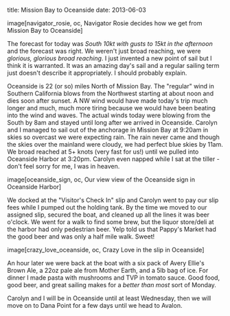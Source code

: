 title: Mission Bay to Oceanside
date: 2013-06-03

image[navigator_rosie, oc, Navigator Rosie decides how we get from Mission Bay to Oceanside]

The forecast for today was _South 10kt with gusts to 15kt in the afternoon_ and
the forecast was right.  We weren't just broad reaching, we were _glorious,
glorious broad reaching_.  I just invented a new point of sail but I
think it is warranted.  It was an amazing day's sail and a regular sailing term
just doesn't describe it appropriately. I should probably explain.

Oceanside is 22 (or so) miles North of Mission Bay. The "regular" wind in
Southern California blows from the Northwest starting at about noon and dies
soon after sunset. A NW wind would have made today's trip much longer and much,
much more tiring because we would have been beating into the wind and waves.
The actual winds today were blowing from the South by 8am and stayed until long
after we arrived in Oceanside.  Carolyn and I managed to sail out of the
anchorage in Mission Bay at 9:20am in skies so overcast we were expecting rain.
The rain never came and though the skies over the mainland were cloudy, we had
perfect blue skies by 11am.  We broad reached at 5+ knots (very fast for us!)
until we pulled into Oceanside Harbor at 3:20pm. Carolyn even napped while I
sat at the tiller - don't feel sorry for me, I was in heaven. 

image[oceanside_sign, oc, Our view view of the Oceanside sign in Oceanside Harbor]

We docked at the "Visitor's Check In" slip and Carolyn went to pay our slip
fees while I pumped out the holding tank. By the time we moved to our assigned
slip, secured the boat, and cleaned up all the lines it was beer o'clock.  We
went for a walk to find some brew, but the liquor store/deli at the harbor had
only pedestrian beer.  Yelp told us that Pappy's Market had the good beer and
was only a half mile walk.  Sweet!

image[crazy_love_oceanside, oc, Crazy Love in the slip in Oceanside]

An hour later we were back at the boat with a six pack of Avery Ellie's Brown
Ale, a 22oz pale ale from Mother Earth, and a 5lb bag of ice.  For dinner I
made pasta with mushrooms and TVP in tomato sauce.  Good food, good beer, and
great sailing makes for a _better than most_ sort of Monday.

Carolyn and I will be in Oceanside until at least Wednesday, then we will move 
on to Dana Point for a few days until we head to Avalon.


